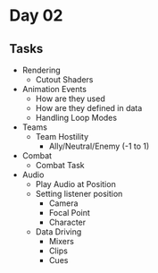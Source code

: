 Day 02
======

## Tasks
- Rendering
  - Cutout Shaders
- Animation Events
  - How are they used
  - How are they defined in data
  - Handling Loop Modes
- Teams
  - Team Hostility
    - Ally/Neutral/Enemy (-1 to 1)
- Combat
  - Combat Task
- Audio
  - Play Audio at Position
  - Setting listener position
    - Camera
    - Focal Point
    - Character
  - Data Driving
    - Mixers
    - Clips
    - Cues
